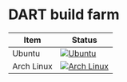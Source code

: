 # DART build farm

| Item              | Status                                                                                                                                 |
| ----------------- | -------------------------------------------------------------------------------------------------------------------------------------- |
| Ubuntu            | [![Ubuntu](https://github.com/dartsim/dart-build-farm/actions/workflows/ubuntu.yml/badge.svg)](https://github.com/dartsim/dart-build-farm/actions/workflows/ubuntu.yml) |
| Arch Linux        | [![Arch Linux](https://github.com/dartsim/dart-build-farm/actions/workflows/archlinux.yml/badge.svg)](https://github.com/dartsim/dart-build-farm/actions/workflows/archlinux.yml) |
